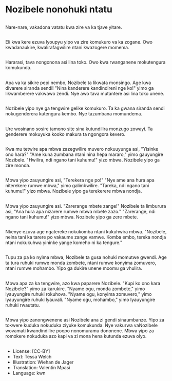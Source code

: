 # Nozibele nonohuki ntatu

##
Nare-nare, vakadona vatatu kwa zire va ka tjave yitare.

##
Eli kwa kere ezuva lyoupyu yipo va zire komukuro va ka zogane. Owo kwadanaukire, kwalirafagwilire ntani kwazogere momema.

##
Hararasi, tava nongonona asi lina toko. Owo kwa rwanganene mokutengura komukunda.

##
Apa va ka sikire pepi nembo, Nozibele ta likwata monsingo. Age kwa divarere siranda sendi! "Nina kanderere kandindireni nge ko!" yimo ga likwamberere vakwawo zendi. Nye awo tava mutantere asi lina toko unene.

##
Nozibele yipo nye ga tengwire gelike komukuro. Ta ka gwana siranda sendi nokugenderera kutengura kembo. Nye tazumbana momundema.

##
Ure wosinano sosire tamono site sina kutundilira monzugo zowayi. Ta genderere mokuyuka kooko makura ta ngongora kevero.

##
Kwa mu tetwire apa mbwa zazegwilire muvero nokuuyunga asi, "Yisinke ono hara?" "Ame kuna zumbana ntani nina hepa mararo," yimo gauyungire Nozibele. "Hwilira, ndi ngano tani kuhumu!" yizo mbwa. Nozibele yipo ga zire monda.

##
Mbwa yipo zauyungire asi, "Terekera nge po!" "Nye ame ana hura apa niterekere rumwe mbwa," yimo galimbwilire. "Tareka, ndi ngano tani kuhumu!" yizo mbwa. Nozibele yipo ga terekerere mbwa nondja.

##
Mbwa yipo zauyungire asi. "Zarerange mbete zange!" Nozibele ta limburura asi, "Ana hura apa nizarere rumwe mbwa mbete zazo." "Zarerange, ndi ngano tani kuhumu!" yizo mbwa. Nozibele yipo ga zere mbete.

##
Nkenye ezuva age ngatereke nokukomba ntani kukuhwira mbwa. "Nozibele, neina tani ka tarere po vakaume zange vamwe. Komba embo, tereka nondja ntani nokukuhwa yininke yange komeho ni ka tengure."

##
Tupu za pa ko nyima mbwa, Nozibele ta gusa nohuki momutwe gwendi. Age ta tura ruhuki rumwe monda zombete, ntani rumwe konyima zomuvero, ntani rumwe mohambo. Yipo ga dukire unene moomu ga vhulira.

##
Mbwa apa za ka tengwire, azo kwa paparere Nozibele. "Kupi ko ono kara Nozibele?" yimo za karukire. "Nyame ogu, monda zombete," yimo lyauyungire ruhuki rokuhova. "Nyame ogu, konyima zomuvero," yimo lyauyungire ruhuki lyauvali. "Nyame ogu, mohambo," yimo lyauyungire ruhuki rwautatu.

##
Mbwa yipo zanongwenene asi Nozibele ana zi gendi sinaumbanze. Yipo za tokwere kuduka nokuduka ziyuke komukunda. Nye vakurwa vaNozibele wovamati kwandindilire poopo nonomuramu dononene. Mbwa yipo za romokere nokuduka azo kapi va zi mona hena kutunda ezuva olyo.

##
* License: [CC-BY]
* Text: Tessa Welch
* Illustration: Wiehan de Jager
* Translation: Valentin Mpasi
* Language: kwn
